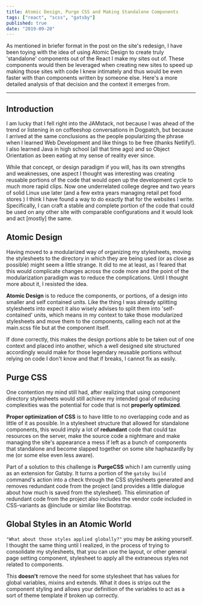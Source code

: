 ```yaml
---
title: Atomic Design, Purge CSS and Making Standalone Components
tags: ["react", "scss", "gatsby"]
published: true
date: "2019-09-20"
---
```

As mentioned in briefer format in the post on the site's redesign, I have 
been toying with the idea of using Atomic Design to create truly 'standalone'
components out of the React I make my sites out of. These components would
then be leveraged when creating new sites to speed up making those sites 
with code I knew intimately and thus would be even faster with than components
written by someone else. Here's a more detailed analysis of that decision and the 
context it emerges from. 

---
## Introduction 
I am lucky that I fell right into the JAMstack, not because I was ahead
of the trend or listening in on coffeeshop conversations in Dogpatch, but 
because I arrived at the same conclusions as the people popularizing the 
phrase when I learned Web Development and like things to be free (thanks Netlify!). 
I also learned Java in high school (all that time ago) and so Object Orientation 
as been eating at my sense of reality ever since. 

While that concept, or design paradigm if you will, has its own strengths and
weaknesses, one aspect I thought was interesting was creating reusable portions of 
the code that would open up the development cycle to much more rapid clips. Now one underrelated college degree and two years of solid Linux use later (and a few extra years managing retail pet food stores ) I think I have found a way to do exactly 
that for the websites I write. Specifically, I can craft a stable and complete portion of the code
that could be used on any other site with comparable configurations and it would look and act [mostly] the same. 

## Atomic Design 
Having moved to a modularized way of organizing my stylesheets, moving the stylesheets to the
directory in which they are being used (or as close as possible) might seem a little strange. It did
to me at least, as I feared that this would complicate changes across the code more and the 
point of the modularization paradigm was to reduce the complications. Until I thought more about it, 
I resisted the idea. 

**Atomic Design** is to reduce the components, or portions, of a design into smaller
and self contained units. Like the thing I was already splitting stylesheets into expect it 
also wisely advises to split them into 'self-contained' units, which means
in my context to take those modularized stylesheets and move them to the 
components, calling each not at the main.scss file but at the component itself. 

If done correctly, this makes the design portions able to be taken out of one
context and placed into another, which a well designed site structured accordingly 
would make for those legendary reusable portions without relying on code
I don't know and that if breaks, I cannot fix as easily. 

## Purge CSS 
One contention my mind still had, after realizing that using component directory stylesheets would 
still achieve my intended goal of reducing complexities was the potential for
code that is not **properly optimized**. 

**Proper optimization of CSS** is to have little to no overlapping code and as little of it as possible.
In a stylesheet structure that allowed for standalone components, this would 
imply a lot of **redundant** code that could tax resources on the server, make the 
source code a nightmare and make managing the site's appearance a mess if left
as a bunch of components that standalone and become slapped together on some 
site haphazardly by me (or some else even less aware).

Part of a solution to this challenge is **PurgeCSS** which I am currently using as an extension for Gatsby. 
It turns a portion of the `gatsby build` command's action into a check through the CSS stylesheets generated and removes redundant code
from the project (and provides a little dialogue about how much is saved from the stylesheet). This elimination of 
redundant code from the project also includes the vendor code included in CSS-variants as @include or similar like Bootstrap. 

## Global Styles in an Atomic World
`"What about those styles applied globally?"` you may be asking yourself. I thought the same thing until I 
realized, in the process of trying to consolidate my stylesheets, that you can use the layout, or other general 
page setting component, stylesheet to apply all the extraneous styles not related to components. 

This **doesn't** remove the need for some stylesheet that has values for global variables, mixins and extends. 
What it does is strips out the component styling and allows your definition of the variables to act as a sort of 
theme template if broken up correctly. 

